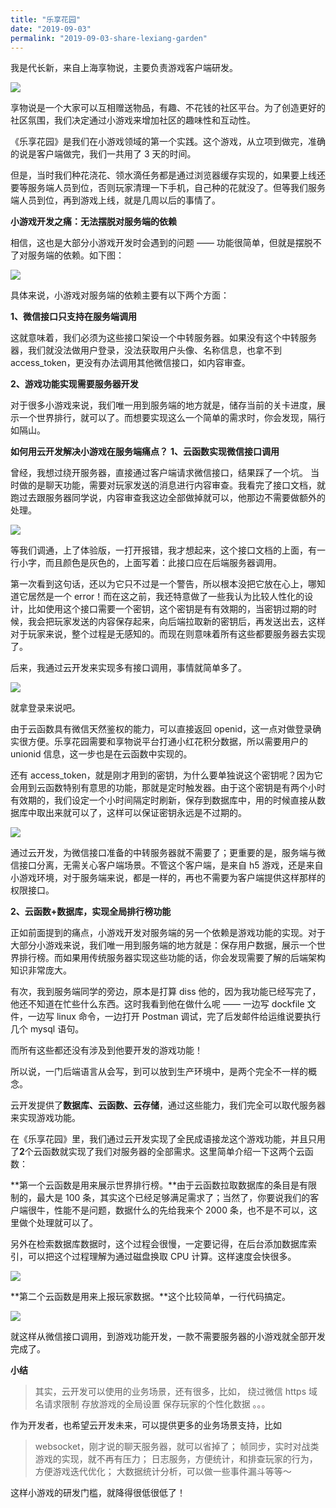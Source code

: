 ```yaml
---
title: "乐享花园"
date: "2019-09-03"
permalink: "2019-09-03-share-lexiang-garden"
---
```


我是代长新，来自上海享物说，主要负责游戏客户端研发。

![](https://puui.qpic.cn/vupload/0/20190717_1563335188980_sa2udkc6clk.jpeg/0)

享物说是一个大家可以互相赠送物品，有趣、不花钱的社区平台。为了创造更好的社区氛围，我们决定通过小游戏来增加社区的趣味性和互动性。

《乐享花园》是我们在小游戏领域的第一个实践。这个游戏，从立项到做完，准确的说是客户端做完，我们一共用了 3 天的时间。

但是，当时我们种花浇花、领水滴任务都是通过浏览器缓存实现的，如果要上线还要等服务端人员到位，否则玩家清理一下手机，自己种的花就没了。但等我们服务端人员到位，再到游戏上线，就是几周以后的事情了。

**小游戏开发之痛：无法摆脱对服务端的依赖**

相信，这也是大部分小游戏开发时会遇到的问题 —— 功能很简单，但就是摆脱不了对服务端的依赖。如下图：

![](https://puui.qpic.cn/vupload/0/20190717_1563335325405_ciauzbq0wd7.jpeg/0)

具体来说，小游戏对服务端的依赖主要有以下两个方面：

**1、微信接口只支持在服务端调用**

这就意味着，我们必须为这些接口架设一个中转服务器。如果没有这个中转服务器，我们就没法做用户登录，没法获取用户头像、名称信息，也拿不到 access_token，更没有办法调用其他微信接口，如内容审查。

**2、游戏功能实现需要服务器开发**

对于很多小游戏来说，我们唯一用到服务端的地方就是，储存当前的关卡进度，展示一个世界排行，就可以了。而想要实现这么一个简单的需求时，你会发现，隔行如隔山。

**如何用云开发解决小游戏在服务端痛点？**
**1、云函数实现微信接口调用**

曾经，我想过绕开服务器，直接通过客户端请求微信接口，结果踩了一个坑。
当时做的是聊天功能，需要对玩家发送的消息进行内容审查。我看完了接口文档，就跑过去跟服务器同学说，内容审查我这边全部做掉就可以，他那边不需要做额外的处理。

![](https://puui.qpic.cn/vupload/0/20190717_1563335533790_oc0m47e194q.jpeg/0)

等我们调通，上了体验版，一打开报错，我才想起来，这个接口文档的上面，有一行小字，而且颜色是灰色的，上面写着：此接口应在后端服务器调用。

第一次看到这句话，还以为它只不过是一个警告，所以根本没把它放在心上，哪知道它居然是一个 error！而在这之前，我还特意做了一些我认为比较人性化的设计，比如使用这个接口需要一个密钥，这个密钥是有有效期的，当密钥过期的时候，我会把玩家发送的内容保存起来，向后端拉取新的密钥后，再发送出去，这样对于玩家来说，整个过程是无感知的。而现在则意味着所有这些都要服务器去实现了。

后来，我通过云开发来实现多有接口调用，事情就简单多了。

![](https://puui.qpic.cn/vupload/0/20190717_1563335584657_yvhtoax36n.jpeg/0)

就拿登录来说吧。

由于云函数具有微信天然鉴权的能力，可以直接返回 openid，这一点对做登录确实很方便。乐享花园需要和享物说平台打通小红花积分数据，所以需要用户的 unionid 信息，这一步也是在云函数中实现的。

还有 access_token，就是刚才用到的密钥，为什么要单独说这个密钥呢？因为它会用到云函数特别有意思的功能，那就是定时触发器。由于这个密钥是有两个小时有效期的，我们设定一个小时间隔定时刷新，保存到数据库中，用的时候直接从数据库中取出来就可以了，这样可以保证密钥永远是不过期的。

![](https://puui.qpic.cn/vupload/0/20190717_1563335629413_plgz5sq6k3j.jpeg/0)

通过云开发，为微信接口准备的中转服务器就不需要了；更重要的是，服务端与微信接口分离，无需关心客户端场景。不管这个客户端，是来自 h5 游戏，还是来自小游戏环境，对于服务端来说，都是一样的，再也不需要为客户端提供这样那样的权限接口。

**2、云函数+数据库，实现全局排行榜功能**

正如前面提到的痛点，小游戏开发对服务端的另一个依赖是游戏功能的实现。对于大部分小游戏来说，我们唯一用到服务端的地方就是：保存用户数据，展示一个世界排行榜。而如果用传统服务器实现这些功能的话，你会发现需要了解的后端架构知识非常庞大。

有次，我到服务端同学的旁边，原本是打算 diss 他的，因为我功能已经写完了，他还不知道在忙些什么东西。这时我看到他在做什么呢 —— 一边写 dockfile 文件，一边写 linux 命令，一边打开 Postman 调试，完了后发邮件给运维说要执行几个 mysql 语句。

而所有这些都还没有涉及到他要开发的游戏功能！

所以说，一门后端语言从会写，到可以放到生产环境中，是两个完全不一样的概念。

云开发提供了**数据库、云函数、云存储**，通过这些能力，我们完全可以取代服务器来实现游戏功能。

在《乐享花园》里，我们通过云开发实现了全民成语接龙这个游戏功能，并且只用了**2**个云函数就实现了我们对服务器的全部需求。这里简单介绍一下这两个云函数：

**第一个云函数是用来展示世界排行榜。**由于云函数拉取数据库的条目是有限制的，最大是 100 条，其实这个已经足够满足需求了；当然了，你要说我们的客户端很牛，性能不是问题，数据什么的先给我来个 2000 条，也不是不可以，这里做个处理就可以了。

另外在检索数据库数据时，这个过程会很慢，一定要记得，在后台添加数据库索引，可以把这个过程理解为通过磁盘换取 CPU 计算。这样速度会快很多。

![](https://puui.qpic.cn/vupload/0/20190717_1563335858781_4ipxi9svnve.jpeg/0)

**第二个云函数是用来上报玩家数据。**这个比较简单，一行代码搞定。

![](https://puui.qpic.cn/vupload/0/20190717_1563335897306_60erms06icf.png/0)

就这样从微信接口调用，到游戏功能开发，一款不需要服务器的小游戏就全部开发完成了。

**小结**

> 其实，云开发可以使用的业务场景，还有很多，比如，
> 绕过微信 https 域名请求限制
> 存放游戏的全局设置
> 保存玩家的个性化数据
> 。。。

作为开发者，也希望云开发未来，可以提供更多的业务场景支持，比如

> websocket，刚才说的聊天服务器，就可以省掉了；
> 帧同步，实时对战类游戏的实现，就不再有压力；
> 日志服务，方便统计，和排查玩家的行为，方便游戏迭代优化；
> 大数据统计分析，可以做一些事件漏斗等等～

这样小游戏的研发门槛，就降得很低很低了！
